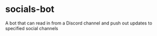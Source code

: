 # socials-bot
A bot that can read in from a Discord channel and push out updates to specified social channels
